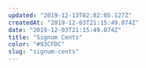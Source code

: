 ```yaml
---
updated: "2019-12-13T02:02:05.127Z"
createdAt: "2019-12-03T21:15:49.074Z"
date: "2019-12-03T21:15:49.074Z"
title: "Signum Cents"
color: "#93CFDC"
slug: "signum-cents"
---
```

